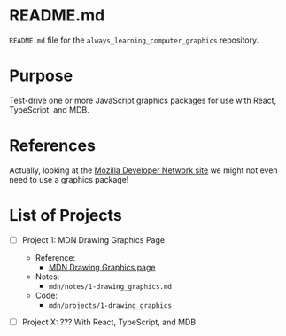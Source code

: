 
# README.md

`README.md` file for the `always_learning_computer_graphics` repository.

# Purpose

Test-drive one or more JavaScript graphics packages for use with React, TypeScript, and MDB.

# References

Actually, looking at the
[Mozilla Developer Network site](https://developer.mozilla.org/en-US/docs/Web)
we might not even need to use a graphics package!

# List of Projects

- [ ] Project 1: MDN Drawing Graphics Page
  - Reference:
    - [MDN Drawing Graphics page](https://developer.mozilla.org/en-US/docs/Learn/JavaScript/Client-side_web_APIs/Drawing_graphics)
  - Notes:
    - `mdn/notes/1-drawing_graphics.md`
  - Code:
    - `mdn/projects/1-drawing_graphics`

- [ ] Project X: ??? With React, TypeScript, and MDB

